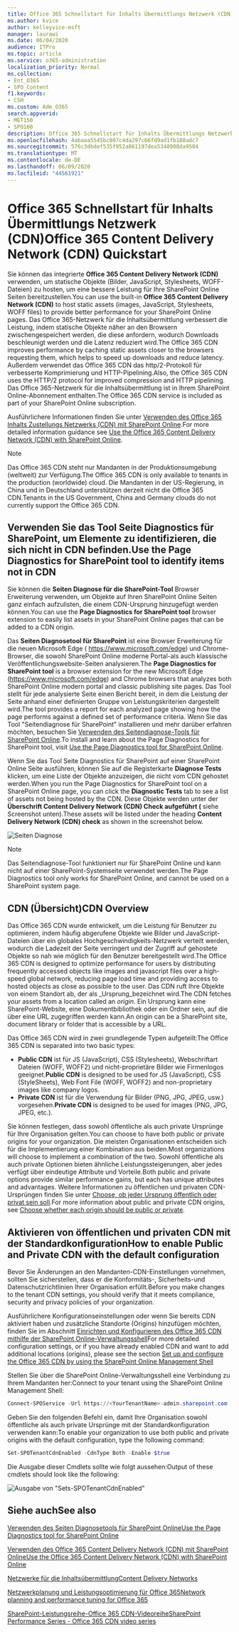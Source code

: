 ```yaml
---
title: Office 365 Schnellstart für Inhalts Übermittlungs Netzwerk (CDN)
ms.author: kvice
author: kelleyvice-msft
manager: laurawi
ms.date: 06/04/2020
audience: ITPro
ms.topic: article
ms.service: o365-administration
localization_priority: Normal
ms.collection:
- Ent_O365
- SPO_Content
f1.keywords:
- CSH
ms.custom: Adm_O365
search.appverid:
- MET150
- SPO160
description: Office 365 Schnellstart für Inhalts Übermittlungs Netzwerk (CDN)
ms.openlocfilehash: 4abaaa5545bc807c4da297c66fd9ad1fb188adc7
ms.sourcegitcommit: 576c3dbdef535f952a861197dea5348908da9504
ms.translationtype: MT
ms.contentlocale: de-DE
ms.lasthandoff: 06/09/2020
ms.locfileid: "44561921"
---
```

# <a name="office-365-content-delivery-network-cdn-quickstart"></a><span data-ttu-id="0ab33-103">Office 365 Schnellstart für Inhalts Übermittlungs Netzwerk (CDN)</span><span class="sxs-lookup"><span data-stu-id="0ab33-103">Office 365 Content Delivery Network (CDN) Quickstart</span></span>

<span data-ttu-id="0ab33-104">Sie können das integrierte **Office 365 Content Delivery Network (CDN)** verwenden, um statische Objekte (Bilder, JavaScript, Stylesheets, WOFF-Dateien) zu hosten, um eine bessere Leistung für Ihre SharePoint Online Seiten bereitzustellen.</span><span class="sxs-lookup"><span data-stu-id="0ab33-104">You can use the built-in **Office 365 Content Delivery Network (CDN)** to host static assets (images, JavaScript, Stylesheets, WOFF files) to provide better performance for your SharePoint Online pages.</span></span> <span data-ttu-id="0ab33-105">Das Office 365-Netzwerk für die Inhaltsübermittlung verbessert die Leistung, indem statische Objekte näher an den Browsern zwischengespeichert werden, die diese anfordern, wodurch Downloads beschleunigt werden und die Latenz reduziert wird.</span><span class="sxs-lookup"><span data-stu-id="0ab33-105">The Office 365 CDN improves performance by caching static assets closer to the browsers requesting them, which helps to speed up downloads and reduce latency.</span></span> <span data-ttu-id="0ab33-106">Außerdem verwendet das Office 365 CDN das http/2-Protokoll für verbesserte Komprimierung und HTTP-Pipelining.</span><span class="sxs-lookup"><span data-stu-id="0ab33-106">Also, the Office 365 CDN uses the HTTP/2 protocol for improved compression and HTTP pipelining.</span></span> <span data-ttu-id="0ab33-107">Das Office 365-Netzwerk für die Inhaltsübermittlung ist in Ihrem SharePoint Online-Abonnement enthalten.</span><span class="sxs-lookup"><span data-stu-id="0ab33-107">The Office 365 CDN service is included as part of your SharePoint Online subscription.</span></span>

<span data-ttu-id="0ab33-108">Ausführlichere Informationen finden Sie unter [Verwenden des Office 365 Inhalts Zustellungs Netzwerks (CDN) mit SharePoint Online](use-office-365-cdn-with-spo.md).</span><span class="sxs-lookup"><span data-stu-id="0ab33-108">For more detailed information guidance see [Use the Office 365 Content Delivery Network (CDN) with SharePoint Online](use-office-365-cdn-with-spo.md).</span></span>

>[!NOTE]
><span data-ttu-id="0ab33-109">Das Office 365 CDN steht nur Mandanten in der Produktionsumgebung (weltweit) zur Verfügung.</span><span class="sxs-lookup"><span data-stu-id="0ab33-109">The Office 365 CDN is only available to tenants in the production (worldwide) cloud.</span></span> <span data-ttu-id="0ab33-110">Die Mandanten in der US-Regierung, in China und in Deutschland unterstützen derzeit nicht die Office 365 CDN.</span><span class="sxs-lookup"><span data-stu-id="0ab33-110">Tenants in the US Government, China and Germany clouds do not currently support the Office 365 CDN.</span></span>

## <a name="use-the-page-diagnostics-for-sharepoint-tool-to-identify-items-not-in-cdn"></a><span data-ttu-id="0ab33-111">Verwenden Sie das Tool Seite Diagnostics für SharePoint, um Elemente zu identifizieren, die sich nicht in CDN befinden.</span><span class="sxs-lookup"><span data-stu-id="0ab33-111">Use the Page Diagnostics for SharePoint tool to identify items not in CDN</span></span>

<span data-ttu-id="0ab33-112">Sie können die **Seiten Diagnose für die SharePoint-Tool** Browser Erweiterung verwenden, um Objekte auf Ihren SharePoint Online Seiten ganz einfach aufzulisten, die einem CDN-Ursprung hinzugefügt werden können.</span><span class="sxs-lookup"><span data-stu-id="0ab33-112">You can use the **Page Diagnostics for SharePoint tool** browser extension to easily list assets in your SharePoint Online pages that can be added to a CDN origin.</span></span>

<span data-ttu-id="0ab33-113">Das **Seiten Diagnosetool für SharePoint** ist eine Browser Erweiterung für die neuen Microsoft Edge ( https://www.microsoft.com/edge) und Chrome-Browser, die sowohl SharePoint Online moderne Portal-als auch klassische Veröffentlichungswebsite-Seiten analysieren.</span><span class="sxs-lookup"><span data-stu-id="0ab33-113">The **Page Diagnostics for SharePoint tool** is a browser extension for the new Microsoft Edge (https://www.microsoft.com/edge) and Chrome browsers that analyzes both SharePoint Online modern portal and classic publishing site pages.</span></span> <span data-ttu-id="0ab33-114">Das Tool stellt für jede analysierte Seite einen Bericht bereit, in dem die Leistung der Seite anhand einer definierten Gruppe von Leistungskriterien dargestellt wird.</span><span class="sxs-lookup"><span data-stu-id="0ab33-114">The tool provides a report for each analyzed page showing how the page performs against a defined set of performance criteria.</span></span> <span data-ttu-id="0ab33-115">Wenn Sie das Tool "Seitendiagnose für SharePoint" installieren und mehr darüber erfahren möchten, besuchen Sie [Verwenden des Seitendiagnose-Tools für SharePoint Online](https://aka.ms/perftool).</span><span class="sxs-lookup"><span data-stu-id="0ab33-115">To install and learn about the Page Diagnostics for SharePoint tool, visit [Use the Page Diagnostics tool for SharePoint Online](https://aka.ms/perftool).</span></span>

<span data-ttu-id="0ab33-116">Wenn Sie das Tool Seite Diagnostics für SharePoint auf einer SharePoint Online Seite ausführen, können Sie auf die Registerkarte **Diagnose Tests** klicken, um eine Liste der Objekte anzuzeigen, die nicht vom CDN gehostet werden.</span><span class="sxs-lookup"><span data-stu-id="0ab33-116">When you run the Page Diagnostics for SharePoint tool on a SharePoint Online page, you can click the **Diagnostic Tests** tab to see a list of assets not being hosted by the CDN.</span></span> <span data-ttu-id="0ab33-117">Diese Objekte werden unter der **Überschrift Content Delivery Network (CDN) Check aufgeführt (** siehe Screenshot unten).</span><span class="sxs-lookup"><span data-stu-id="0ab33-117">These assets will be listed under the heading **Content Delivery Network (CDN) check** as shown in the screenshot below.</span></span>

![Seiten Diagnose](media/page-diagnostics-for-spo/pagediag-results-general.PNG)

>[!NOTE]
><span data-ttu-id="0ab33-119">Das Seitendiagnose-Tool funktioniert nur für SharePoint Online und kann nicht auf einer SharePoint-Systemseite verwendet werden.</span><span class="sxs-lookup"><span data-stu-id="0ab33-119">The Page Diagnostics tool only works for SharePoint Online, and cannot be used on a SharePoint system page.</span></span>

## <a name="cdn-overview"></a><span data-ttu-id="0ab33-120">CDN (Übersicht)</span><span class="sxs-lookup"><span data-stu-id="0ab33-120">CDN Overview</span></span>

<span data-ttu-id="0ab33-121">Das Office 365 CDN wurde entwickelt, um die Leistung für Benutzer zu optimieren, indem häufig abgerufene Objekte wie Bilder und JavaScript-Dateien über ein globales Hochgeschwindigkeits-Netzwerk verteilt werden, wodurch die Ladezeit der Seite verringert und der Zugriff auf gehostete Objekte so nah wie möglich für den Benutzer bereitgestellt wird.</span><span class="sxs-lookup"><span data-stu-id="0ab33-121">The Office 365 CDN is designed to optimize performance for users by distributing frequently accessed objects like images and javascript files over a high-speed global network, reducing page load time and providing access to hosted objects as close as possible to the user.</span></span> <span data-ttu-id="0ab33-122">Das CDN ruft Ihre Objekte von einem Standort ab, der als _Ursprung_bezeichnet wird.</span><span class="sxs-lookup"><span data-stu-id="0ab33-122">The CDN fetches your assets from a location called an _origin_.</span></span> <span data-ttu-id="0ab33-123">Ein Ursprung kann eine SharePoint-Website, eine Dokumentbibliothek oder ein Ordner sein, auf die über eine URL zugegriffen werden kann.</span><span class="sxs-lookup"><span data-stu-id="0ab33-123">An origin can be a SharePoint site, document library or folder that is accessible by a URL.</span></span>

<span data-ttu-id="0ab33-124">Das Office 365 CDN wird in zwei grundlegende Typen aufgeteilt:</span><span class="sxs-lookup"><span data-stu-id="0ab33-124">The Office 365 CDN is separated into two basic types:</span></span>

- <span data-ttu-id="0ab33-125">**Public CDN** ist für JS (JavaScript), CSS (Stylesheets), Webschriftart Dateien (WOFF, WOFF2) und nicht-proprietäre Bilder wie Firmenlogos geeignet.</span><span class="sxs-lookup"><span data-stu-id="0ab33-125">**Public CDN** is designed to be used for JS (JavaScript), CSS (StyleSheets), Web Font File (WOFF, WOFF2) and non-proprietary images like company logos.</span></span>
- <span data-ttu-id="0ab33-126">**Private CDN** ist für die Verwendung für Bilder (PNG, JPG, JPEG, usw.) vorgesehen.</span><span class="sxs-lookup"><span data-stu-id="0ab33-126">**Private CDN** is designed to be used for images (PNG, JPG, JPEG, etc.).</span></span>

<span data-ttu-id="0ab33-127">Sie können festlegen, dass sowohl öffentliche als auch private Ursprünge für Ihre Organisation gelten.</span><span class="sxs-lookup"><span data-stu-id="0ab33-127">You can choose to have both public or private origins for your organization.</span></span> <span data-ttu-id="0ab33-128">Die meisten Organisationen entscheiden sich für die Implementierung einer Kombination aus beiden.</span><span class="sxs-lookup"><span data-stu-id="0ab33-128">Most organizations will choose to implement a combination of the two.</span></span> <span data-ttu-id="0ab33-129">Sowohl öffentliche als auch private Optionen bieten ähnliche Leistungssteigerungen, aber jedes verfügt über eindeutige Attribute und Vorteile.</span><span class="sxs-lookup"><span data-stu-id="0ab33-129">Both public and private options provide similar performance gains, but each has unique attributes and advantages.</span></span> <span data-ttu-id="0ab33-130">Weitere Informationen zu öffentlichen und privaten CDN-Ursprüngen finden Sie unter [Choose, ob jeder Ursprung öffentlich oder privat sein soll](use-office-365-cdn-with-spo.md#CDNOriginChoosePublicPrivate).</span><span class="sxs-lookup"><span data-stu-id="0ab33-130">For more information about public and private CDN origins, see [Choose whether each origin should be public or private](use-office-365-cdn-with-spo.md#CDNOriginChoosePublicPrivate).</span></span>

## <a name="how-to-enable-public-and-private-cdn-with-the-default-configuration"></a><span data-ttu-id="0ab33-131">Aktivieren von öffentlichen und privaten CDN mit der Standardkonfiguration</span><span class="sxs-lookup"><span data-stu-id="0ab33-131">How to enable Public and Private CDN with the default configuration</span></span>
<span data-ttu-id="0ab33-132">Bevor Sie Änderungen an den Mandanten-CDN-Einstellungen vornehmen, sollten Sie sicherstellen, dass er die Konformitäts-, Sicherheits-und Datenschutzrichtlinien Ihrer Organisation erfüllt.</span><span class="sxs-lookup"><span data-stu-id="0ab33-132">Before you make changes to the tenant CDN settings, you should verify that it meets compliance, security and privacy policies of your organization.</span></span>

<span data-ttu-id="0ab33-133">Ausführlichere Konfigurationseinstellungen oder wenn Sie bereits CDN aktiviert haben und zusätzliche Standorte (Origins) hinzufügen möchten, finden Sie im Abschnitt [Einrichten und Konfigurieren des Office 365 CDN mithilfe der SharePoint Online-Verwaltungsshell](use-office-365-cdn-with-spo.md#set-up-and-configure-the-office-365-cdn-by-using-the-sharepoint-online-management-shell)</span><span class="sxs-lookup"><span data-stu-id="0ab33-133">For more detailed configuration settings, or if you have already enabled CDN and want to add additional locations (origins), please see the section [Set up and configure the Office 365 CDN by using the SharePoint Online Management Shell](use-office-365-cdn-with-spo.md#set-up-and-configure-the-office-365-cdn-by-using-the-sharepoint-online-management-shell)</span></span>

<span data-ttu-id="0ab33-134">Stellen Sie über die SharePoint Online-Verwaltungsshell eine Verbindung zu Ihrem Mandanten her:</span><span class="sxs-lookup"><span data-stu-id="0ab33-134">Connect to your tenant using the SharePoint Online Management Shell:</span></span>

```PowerShell
Connect-SPOService -Url https://<YourTenantName>-admin.sharepoint.com
```

<span data-ttu-id="0ab33-135">Geben Sie den folgenden Befehl ein, damit Ihre Organisation sowohl öffentliche als auch private Ursprünge mit der Standardkonfiguration verwenden kann:</span><span class="sxs-lookup"><span data-stu-id="0ab33-135">To enable your organization to use both public and private origins with the default configuration, type the following command:</span></span>

```PowerShell
Set-SPOTenantCdnEnabled -CdnType Both -Enable $true
```

<span data-ttu-id="0ab33-136">Die Ausgabe dieser Cmdlets sollte wie folgt aussehen:</span><span class="sxs-lookup"><span data-stu-id="0ab33-136">Output of these cmdlets should look like the following:</span></span>

![Ausgabe von "Sets-SPOTenantCdnEnabled"](media/O365-CDN/o365-cdn-enable-output.png)

## <a name="see-also"></a><span data-ttu-id="0ab33-138">Siehe auch</span><span class="sxs-lookup"><span data-stu-id="0ab33-138">See also</span></span>

[<span data-ttu-id="0ab33-139">Verwenden des Seiten Diagnosetools für SharePoint Online</span><span class="sxs-lookup"><span data-stu-id="0ab33-139">Use the Page Diagnostics tool for SharePoint Online</span></span>](https://aka.ms/perftool)

[<span data-ttu-id="0ab33-140">Verwenden des Office 365 Content Delivery Network (CDN) mit SharePoint Online</span><span class="sxs-lookup"><span data-stu-id="0ab33-140">Use the Office 365 Content Delivery Network (CDN) with SharePoint Online</span></span>](use-office-365-cdn-with-spo.md)

[<span data-ttu-id="0ab33-141">Netzwerke für die Inhaltsübermittlung</span><span class="sxs-lookup"><span data-stu-id="0ab33-141">Content Delivery Networks</span></span>](https://aka.ms/o365cdns)

[<span data-ttu-id="0ab33-142">Netzwerkplanung und Leistungsoptimierung für Office 365</span><span class="sxs-lookup"><span data-stu-id="0ab33-142">Network planning and performance tuning for Office 365</span></span>](https://aka.ms/tune)

[<span data-ttu-id="0ab33-143">SharePoint-Leistungsreihe-Office 365 CDN-Videoreihe</span><span class="sxs-lookup"><span data-stu-id="0ab33-143">SharePoint Performance Series - Office 365 CDN video series</span></span>](https://www.youtube.com/playlist?list=PLR9nK3mnD-OWMfr1BA9mr5oCw2aJXw4WA)
